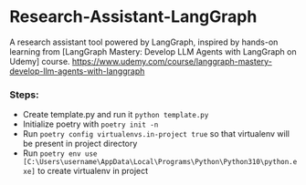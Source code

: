 # Research-Assistant-LangGraph
A research assistant tool powered by LangGraph, inspired by hands-on learning from [LangGraph Mastery: Develop LLM Agents with LangGraph on Udemy] course. https://www.udemy.com/course/langgraph-mastery-develop-llm-agents-with-langgraph

### Steps:
-   Create template.py and run it `python template.py`
-   Initialize poetry with `poetry init -n`
-   Run `poetry config virtualenvs.in-project true` so that virtualenv will be present in project directory
-   Run `poetry env use [C:\Users\username\AppData\Local\Programs\Python\Python310\python.exe]` to create virtualenv in project
